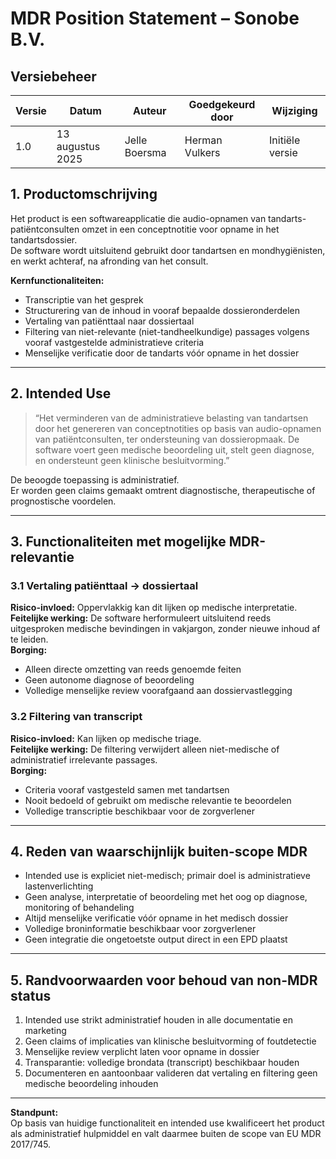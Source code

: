 # MDR Position Statement – Sonobe B.V.

## Versiebeheer

| Versie | Datum            | Auteur         | Goedgekeurd door | Wijziging                                |
| ------ | ---------------- | -------------- | ---------------- | ---------------------------------------- |
| 1.0    | 13 augustus 2025 | Jelle Boersma | Herman Vulkers   | Initiële versie                          |

## 1. Productomschrijving
Het product is een softwareapplicatie die audio-opnamen van tandarts-patiëntconsulten omzet in een conceptnotitie voor opname in het tandartsdossier.  
De software wordt uitsluitend gebruikt door tandartsen en mondhygiënisten, en werkt achteraf, na afronding van het consult.

**Kernfunctionaliteiten:**

- Transcriptie van het gesprek
- Structurering van de inhoud in vooraf bepaalde dossieronderdelen
- Vertaling van patiënttaal naar dossiertaal
- Filtering van niet-relevante (niet-tandheelkundige) passages volgens vooraf vastgestelde administratieve criteria
- Menselijke verificatie door de tandarts vóór opname in het dossier

---

## 2. Intended Use
> “Het verminderen van de administratieve belasting van tandartsen door het genereren van conceptnotities op basis van audio-opnamen van patiëntconsulten, ter ondersteuning van dossieropmaak. De software voert geen medische beoordeling uit, stelt geen diagnose, en ondersteunt geen klinische besluitvorming.”

De beoogde toepassing is administratief.  
Er worden geen claims gemaakt omtrent diagnostische, therapeutische of prognostische voordelen.

---

## 3. Functionaliteiten met mogelijke MDR-relevantie

### 3.1 Vertaling patiënttaal → dossiertaal
**Risico-invloed:** Oppervlakkig kan dit lijken op medische interpretatie.  
**Feitelijke werking:** De software herformuleert uitsluitend reeds uitgesproken medische bevindingen in vakjargon, zonder nieuwe inhoud af te leiden.  
**Borging:**
- Alleen directe omzetting van reeds genoemde feiten
- Geen autonome diagnose of beoordeling
- Volledige menselijke review voorafgaand aan dossiervastlegging

### 3.2 Filtering van transcript
**Risico-invloed:** Kan lijken op medische triage.  
**Feitelijke werking:** De filtering verwijdert alleen niet-medische of administratief irrelevante passages.  
**Borging:**
- Criteria vooraf vastgesteld samen met tandartsen
- Nooit bedoeld of gebruikt om medische relevantie te beoordelen
- Volledige transcriptie beschikbaar voor de zorgverlener

---

## 4. Reden van waarschijnlijk buiten-scope MDR
- Intended use is expliciet niet-medisch; primair doel is administratieve lastenverlichting
- Geen analyse, interpretatie of beoordeling met het oog op diagnose, monitoring of behandeling
- Altijd menselijke verificatie vóór opname in het medisch dossier
- Volledige broninformatie beschikbaar voor zorgverlener
- Geen integratie die ongetoetste output direct in een EPD plaatst

---

## 5. Randvoorwaarden voor behoud van non-MDR status
1. Intended use strikt administratief houden in alle documentatie en marketing
2. Geen claims of implicaties van klinische besluitvorming of foutdetectie
3. Menselijke review verplicht laten voor opname in dossier
4. Transparantie: volledige brondata (transcript) beschikbaar houden
5. Documenteren en aantoonbaar valideren dat vertaling en filtering geen medische beoordeling inhouden

---

**Standpunt:**  
Op basis van huidige functionaliteit en intended use kwalificeert het product als administratief hulpmiddel en valt daarmee buiten de scope van EU MDR 2017/745.  